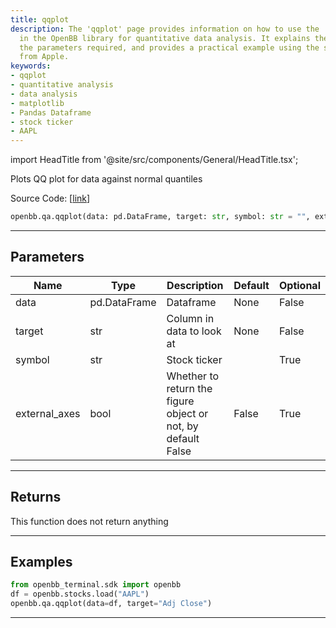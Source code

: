 ```yaml
---
title: qqplot
description: The 'qqplot' page provides information on how to use the 'qqplot' function
  in the OpenBB library for quantitative data analysis. It explains the procedure,
  the parameters required, and provides a practical example using the stock ticker
  from Apple.
keywords:
- qqplot
- quantitative analysis
- data analysis
- matplotlib
- Pandas Dataframe
- stock ticker
- AAPL
---
```


import HeadTitle from '@site/src/components/General/HeadTitle.tsx';

<HeadTitle title="qa.qqplot - Reference | OpenBB SDK Docs" />

Plots QQ plot for data against normal quantiles

Source Code: [[link](https://github.com/OpenBB-finance/OpenBBTerminal/tree/main/openbb_terminal/common/quantitative_analysis/qa_view.py#L400)]

```python wordwrap
openbb.qa.qqplot(data: pd.DataFrame, target: str, symbol: str = "", external_axes: bool = False)
```

---

## Parameters

| Name | Type | Description | Default | Optional |
| ---- | ---- | ----------- | ------- | -------- |
| data | pd.DataFrame | Dataframe | None | False |
| target | str | Column in data to look at | None | False |
| symbol | str | Stock ticker |  | True |
| external_axes | bool | Whether to return the figure object or not, by default False | False | True |


---

## Returns

This function does not return anything

---

## Examples

```python
from openbb_terminal.sdk import openbb
df = openbb.stocks.load("AAPL")
openbb.qa.qqplot(data=df, target="Adj Close")
```

---


